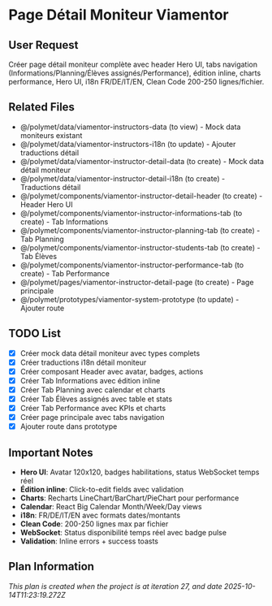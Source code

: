 # Page Détail Moniteur Viamentor

## User Request
Créer page détail moniteur complète avec header Hero UI, tabs navigation (Informations/Planning/Élèves assignés/Performance), édition inline, charts performance, Hero UI, i18n FR/DE/IT/EN, Clean Code 200-250 lignes/fichier.

## Related Files
- @/polymet/data/viamentor-instructors-data (to view) - Mock data moniteurs existant
- @/polymet/data/viamentor-instructors-i18n (to update) - Ajouter traductions détail
- @/polymet/data/viamentor-instructor-detail-data (to create) - Mock data détail moniteur
- @/polymet/data/viamentor-instructor-detail-i18n (to create) - Traductions détail
- @/polymet/components/viamentor-instructor-detail-header (to create) - Header Hero UI
- @/polymet/components/viamentor-instructor-informations-tab (to create) - Tab Informations
- @/polymet/components/viamentor-instructor-planning-tab (to create) - Tab Planning
- @/polymet/components/viamentor-instructor-students-tab (to create) - Tab Élèves
- @/polymet/components/viamentor-instructor-performance-tab (to create) - Tab Performance
- @/polymet/pages/viamentor-instructor-detail-page (to create) - Page principale
- @/polymet/prototypes/viamentor-system-prototype (to update) - Ajouter route

## TODO List
- [x] Créer mock data détail moniteur avec types complets
- [x] Créer traductions i18n détail moniteur
- [x] Créer composant Header avec avatar, badges, actions
- [x] Créer Tab Informations avec édition inline
- [x] Créer Tab Planning avec calendar et charts
- [x] Créer Tab Élèves assignés avec table et stats
- [x] Créer Tab Performance avec KPIs et charts
- [x] Créer page principale avec tabs navigation
- [x] Ajouter route dans prototype

## Important Notes
- **Hero UI**: Avatar 120x120, badges habilitations, status WebSocket temps réel
- **Édition inline**: Click-to-edit fields avec validation
- **Charts**: Recharts LineChart/BarChart/PieChart pour performance
- **Calendar**: React Big Calendar Month/Week/Day views
- **i18n**: FR/DE/IT/EN avec formats dates/montants
- **Clean Code**: 200-250 lignes max par fichier
- **WebSocket**: Status disponibilité temps réel avec badge pulse
- **Validation**: Inline errors + success toasts

  
## Plan Information
*This plan is created when the project is at iteration 27, and date 2025-10-14T11:23:19.272Z*
